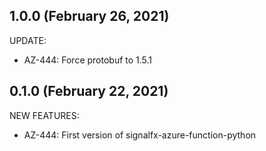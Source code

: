 ## 1.0.0 (February 26, 2021)

UPDATE:
* AZ-444: Force protobuf to 1.5.1

## 0.1.0 (February 22, 2021)

NEW FEATURES:
* AZ-444: First version of signalfx-azure-function-python

